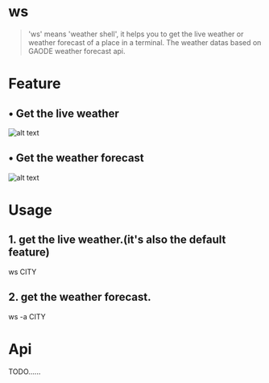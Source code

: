 # ws

>    'ws' means 'weather shell', it helps you to get the live weather or weather forecast of a place in a terminal. The weather datas based on GAODE weather forecast api.

# Feature

## • Get the live weather

![alt text](http://wx3.sinaimg.cn/large/89243dfbly1fg4u3f0ue8g20ci064gn1.gif "Title")

## • Get the weather forecast

![alt text](http://wx1.sinaimg.cn/mw690/89243dfbly1fg4u3f1553g20fw096jsp.gif "Title")

# Usage

## 1. get the live weather.(it's also the  default feature)

  ws CITY
  
## 2. get the weather forecast.

  ws -a CITY

# Api

TODO......
